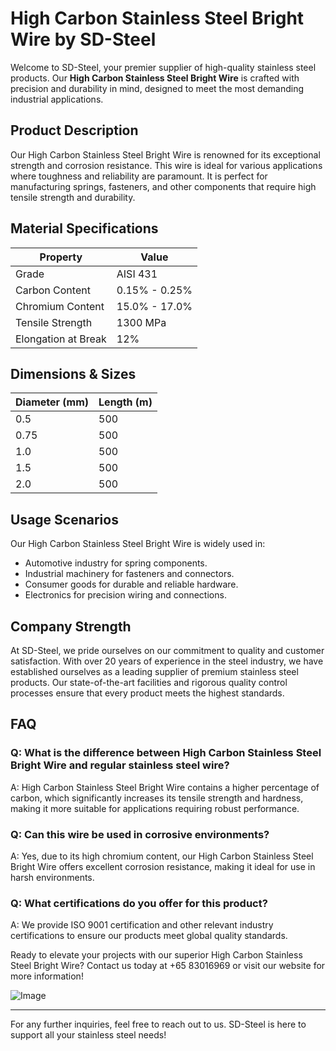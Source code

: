 # High Carbon Stainless Steel Bright Wire by SD-Steel

Welcome to SD-Steel, your premier supplier of high-quality stainless steel products. Our **High Carbon Stainless Steel Bright Wire** is crafted with precision and durability in mind, designed to meet the most demanding industrial applications.

## Product Description

Our High Carbon Stainless Steel Bright Wire is renowned for its exceptional strength and corrosion resistance. This wire is ideal for various applications where toughness and reliability are paramount. It is perfect for manufacturing springs, fasteners, and other components that require high tensile strength and durability.

## Material Specifications

| Property            | Value              |
|---------------------|--------------------|
| Grade               | AISI 431           |
| Carbon Content      | 0.15% - 0.25%      |
| Chromium Content    | 15.0% - 17.0%      |
| Tensile Strength    | 1300 MPa          |
| Elongation at Break | 12%                |

## Dimensions & Sizes

| Diameter (mm) | Length (m) |
|---------------|------------|
| 0.5           | 500        |
| 0.75          | 500        |
| 1.0           | 500        |
| 1.5           | 500        |
| 2.0           | 500        |

## Usage Scenarios

Our High Carbon Stainless Steel Bright Wire is widely used in:
- Automotive industry for spring components.
- Industrial machinery for fasteners and connectors.
- Consumer goods for durable and reliable hardware.
- Electronics for precision wiring and connections.

## Company Strength

At SD-Steel, we pride ourselves on our commitment to quality and customer satisfaction. With over 20 years of experience in the steel industry, we have established ourselves as a leading supplier of premium stainless steel products. Our state-of-the-art facilities and rigorous quality control processes ensure that every product meets the highest standards.

## FAQ

### Q: What is the difference between High Carbon Stainless Steel Bright Wire and regular stainless steel wire?
A: High Carbon Stainless Steel Bright Wire contains a higher percentage of carbon, which significantly increases its tensile strength and hardness, making it more suitable for applications requiring robust performance.

### Q: Can this wire be used in corrosive environments?
A: Yes, due to its high chromium content, our High Carbon Stainless Steel Bright Wire offers excellent corrosion resistance, making it ideal for use in harsh environments.

### Q: What certifications do you offer for this product?
A: We provide ISO 9001 certification and other relevant industry certifications to ensure our products meet global quality standards.

Ready to elevate your projects with our superior High Carbon Stainless Steel Bright Wire? Contact us today at +65 83016969 or visit our website for more information!

![Image](https://github.com/user-attachments/assets/2567258e-e124-4816-932d-1809bd27ef0b)

---

For any further inquiries, feel free to reach out to us. SD-Steel is here to support all your stainless steel needs!